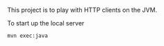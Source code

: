 This project is to play with HTTP clients on the JVM.

To start up the local server
```
mvn exec:java
```
